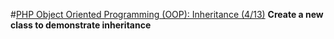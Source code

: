#[PHP Object Oriented Programming (OOP): Inheritance (4/13)](https://www.youtube.com/watch?v=S3ZMtAFfyTM)
**Create a new class to demonstrate inheritance**

